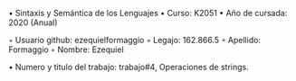 • Sintaxis y Semántica de los Lenguajes • Curso: K2051 • Año de cursada: 2020 (Anual)

◦ Usuario github: ezequielformaggio 
◦ Legajo: 162.866.5 
◦ Apellido: Formaggio 
◦ Nombre: Ezequiel

• Numero y titulo del trabajo: trabajo#4, Operaciones de strings.
